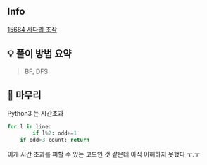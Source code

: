 ## Info
[15684 사다리 조작](https://www.acmicpc.net/problem/15684)

## 💡 풀이 방법 요약
> BF, DFS


## 🙂 마무리
Python3 는 시간초과
```Python
for l in line:
        if l%2: odd+=1
    if odd>3-count: return
```
이게 시간 초과를 피할 수 있는 코드인 것 같은데 아직 이해하지 못했다 ㅜ.ㅜ 